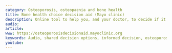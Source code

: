 ```yaml
---
category: Osteoporosis, osteopaenia and bone health
title: Bone health choice decision aid (Mayo clinic)
description: Online tool to help you, and your doctor, to decide if it is worth you taking a bisphosphonate medicine. What would be the benefit of you taking a weekly tablet like alendronic acid for up to 3-5 years. What side effects or harm might the alendronic acid cause?
audio: 
article: 
www: https://osteoporosisdecisionaid.mayoclinic.org
keywords: Audio, shared decision options, informed decision, osteoporosis, weak, bones, Health, prevent, broken, calcium, vitamin D, calcium calculator, bone health choice decision aid, Mayo Clinic
youtube:
--- 
```


